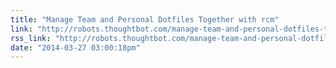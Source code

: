 ```yaml
---
title: "Manage Team and Personal Dotfiles Together with rcm"
link: "http://robots.thoughtbot.com/manage-team-and-personal-dotfiles-together-with-rcm"
rss_link: "http://robots.thoughtbot.com/manage-team-and-personal-dotfiles-together-with-rcm"
date: "2014-03-27 03:00:18pm"
---
```

